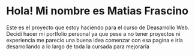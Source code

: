 <h1>Hola! Mi nombre es Matias Frascino</h1>
<p>Este es el proyecto que estoy haciendo para el curso de Deasarrollo Web. Decidi hacer mi portfolio personal ya que pese a no tener proyectos ni experiencia me parecio una buena idea comenzar con esa pagina e irla desarrollando a lo largo de toda la cursada para mejorarla</p>
